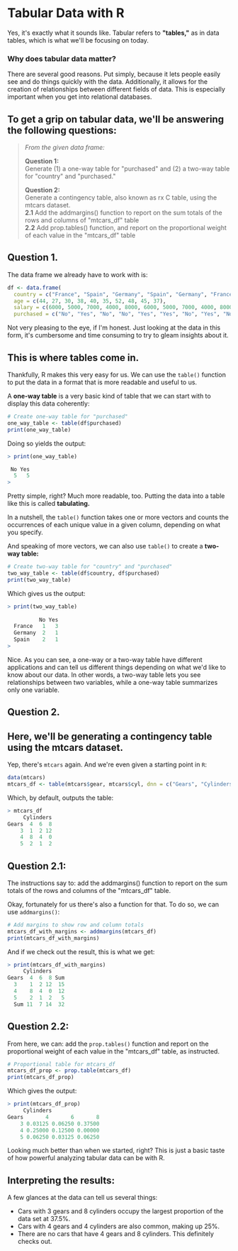 # Tabular Data with R
Yes, it's exactly what it sounds like. Tabular refers to **"tables,"** as in data tables, which is what we'll be focusing on today.

### Why does tabular data matter?
There are several good reasons. Put simply, because it lets people easily see and do things quickly with the data. Additionally, it allows for the creation of relationships between different fields of data. This is especially important when you get into relational databases.

## To get a grip on tabular data, we'll be answering the following questions:
> _From the given data frame:_
> 
> **Question 1:** <br />
> Generate (1) a one-way table for "purchased" and (2) a two-way table for "country" and "purchased." <br />
> 
> **Question 2:** <br />
> Generate a contingency table, also known as rx C table, using the mtcars dataset. <br />
> **2.1** Add the addmargins() function to report on the sum totals of the rows and columns of "mtcars_df" table <br />
> **2.2** Add prop.tables() function, and report on the proportional weight of each value in the "mtcars_df" table <br />

## Question 1.
The data frame we already have to work with is:
```R
df <- data.frame(
  country = c("France", "Spain", "Germany", "Spain", "Germany", "France", "Spain", "France", "Germany", "France"),
  age = c(44, 27, 30, 38, 40, 35, 52, 48, 45, 37),
  salary = c(6000, 5000, 7000, 4000, 8000, 6000, 5000, 7000, 4000, 8000),
  purchased = c("No", "Yes", "No", "No", "Yes", "Yes", "No", "Yes", "No", "Yes")
```
Not very pleasing to the eye, if I'm honest. Just looking at the data in this form, it's cumbersome and time consuming to try to gleam insights about it.

## This is where tables come in.
Thankfully, R makes this very easy for us. We can use the `table()` function to put the data in a format that is more readable and useful to us.

A **one-way table** is a very basic kind of table that we can start with to display this data coherently:
```R
# Create one-way table for "purchased"
one_way_table <- table(df$purchased)
print(one_way_table)
```
Doing so yields the output:
```R
> print(one_way_table)

 No Yes 
  5   5 
> 
```
Pretty simple, right? Much more readable, too. Putting the data into a table like this is called **tabulating.**

In a nutshell, the `table()` function takes one or more vectors and counts the occurrences of each unique value in a given column, depending on what you specify.

And speaking of more vectors, we can also use `table()` to create a **two-way table:**
```R
# Create two-way table for "country" and "purchased"
two_way_table <- table(df$country, df$purchased)
print(two_way_table)
```
Which gives us the output:
```R
> print(two_way_table)
         
          No Yes
  France   1   3
  Germany  2   1
  Spain    2   1
> 
```
Nice. As you can see, a one-way or a two-way table have different applications and can tell us different things depending on what we'd like to know about our data. In other words, a two-way table lets you see relationships between two variables, while a one-way table summarizes only one variable.

## Question 2.
## Here, we'll be generating a contingency table using the mtcars dataset. 
Yep, there's `mtcars` again. And we're even given a starting point in `R`:
```R
data(mtcars)
mtcars_df <- table(mtcars$gear, mtcars$cyl, dnn = c("Gears", "Cylinders"))
```
Which, by default, outputs the table:
```R
> mtcars_df
     Cylinders
Gears  4  6  8
    3  1  2 12
    4  8  4  0
    5  2  1  2
```
## Question 2.1:
The instructions say to: add the addmargins() function to report on the sum totals of the rows and columns of the "mtcars_df" table.

Okay, fortunately for us there's also a function for that. To do so, we can use `addmargins()`:
```R
# Add margins to show row and column totals
mtcars_df_with_margins <- addmargins(mtcars_df)
print(mtcars_df_with_margins)
```
And if we check out the result, this is what we get:
```R
> print(mtcars_df_with_margins)
     Cylinders
Gears  4  6  8 Sum
  3    1  2 12  15
  4    8  4  0  12
  5    2  1  2   5
  Sum 11  7 14  32
```
## Question 2.2:
From here, we can: add the `prop.tables()` function and report on the proportional weight of each value in the "mtcars_df" table, as instructed.
```R
# Proportional table for mtcars_df
mtcars_df_prop <- prop.table(mtcars_df)
print(mtcars_df_prop)
```
Which gives the output:
```R
> print(mtcars_df_prop)
     Cylinders
Gears       4       6       8
    3 0.03125 0.06250 0.37500
    4 0.25000 0.12500 0.00000
    5 0.06250 0.03125 0.06250
```
Looking much better than when we started, right? This is just a basic taste of how powerful analyzing tabular data can be with R.

## Interpreting the results:
A few glances at the data can tell us several things:
- Cars with 3 gears and 8 cylinders occupy the largest proportion of the data set at 37.5%.
- Cars with 4 gears and 4 cylinders are also common, making up 25%.
- There are no cars that have 4 gears and 8 cylinders. This definitely checks out.
